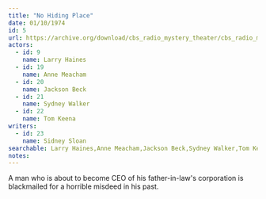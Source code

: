 ```yaml
---
title: "No Hiding Place"
date: 01/10/1974
id: 5
url: https://archive.org/download/cbs_radio_mystery_theater/cbs_radio_mystery_theater-0001-0050.zip/cbs_radio_mystery_theater-0001-0050%2Fcbsrmt_0005_no_hiding_place.mp3
actors:  
  - id: 9
    name: Larry Haines  
  - id: 19
    name: Anne Meacham  
  - id: 20
    name: Jackson Beck  
  - id: 21
    name: Sydney Walker  
  - id: 22
    name: Tom Keena
writers:  
  - id: 23
    name: Sidney Sloan
searchable: Larry Haines,Anne Meacham,Jackson Beck,Sydney Walker,Tom Keena Sidney Sloan
notes:  
---
```

A man who is about to become CEO of his father-in-law's corporation is blackmailed for a horrible misdeed in his past.